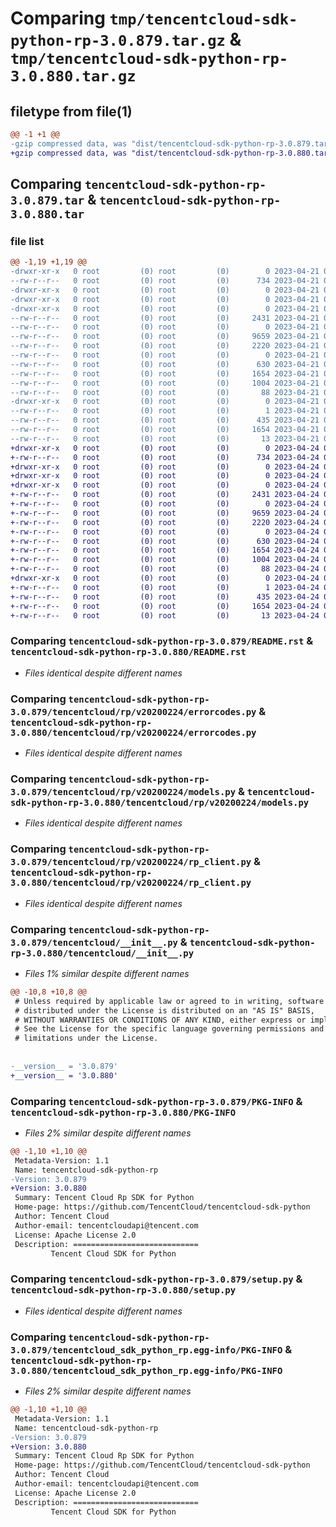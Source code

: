 # Comparing `tmp/tencentcloud-sdk-python-rp-3.0.879.tar.gz` & `tmp/tencentcloud-sdk-python-rp-3.0.880.tar.gz`

## filetype from file(1)

```diff
@@ -1 +1 @@
-gzip compressed data, was "dist/tencentcloud-sdk-python-rp-3.0.879.tar", last modified: Fri Apr 21 00:58:31 2023, max compression
+gzip compressed data, was "dist/tencentcloud-sdk-python-rp-3.0.880.tar", last modified: Mon Apr 24 03:25:14 2023, max compression
```

## Comparing `tencentcloud-sdk-python-rp-3.0.879.tar` & `tencentcloud-sdk-python-rp-3.0.880.tar`

### file list

```diff
@@ -1,19 +1,19 @@
-drwxr-xr-x   0 root         (0) root         (0)        0 2023-04-21 00:58:31.000000 tencentcloud-sdk-python-rp-3.0.879/
--rw-r--r--   0 root         (0) root         (0)      734 2023-04-21 00:58:31.000000 tencentcloud-sdk-python-rp-3.0.879/README.rst
-drwxr-xr-x   0 root         (0) root         (0)        0 2023-04-21 00:58:31.000000 tencentcloud-sdk-python-rp-3.0.879/tencentcloud/
-drwxr-xr-x   0 root         (0) root         (0)        0 2023-04-21 00:58:31.000000 tencentcloud-sdk-python-rp-3.0.879/tencentcloud/rp/
-drwxr-xr-x   0 root         (0) root         (0)        0 2023-04-21 00:58:31.000000 tencentcloud-sdk-python-rp-3.0.879/tencentcloud/rp/v20200224/
--rw-r--r--   0 root         (0) root         (0)     2431 2023-04-21 00:58:31.000000 tencentcloud-sdk-python-rp-3.0.879/tencentcloud/rp/v20200224/errorcodes.py
--rw-r--r--   0 root         (0) root         (0)        0 2023-04-21 00:58:31.000000 tencentcloud-sdk-python-rp-3.0.879/tencentcloud/rp/v20200224/__init__.py
--rw-r--r--   0 root         (0) root         (0)     9659 2023-04-21 00:58:31.000000 tencentcloud-sdk-python-rp-3.0.879/tencentcloud/rp/v20200224/models.py
--rw-r--r--   0 root         (0) root         (0)     2220 2023-04-21 00:58:31.000000 tencentcloud-sdk-python-rp-3.0.879/tencentcloud/rp/v20200224/rp_client.py
--rw-r--r--   0 root         (0) root         (0)        0 2023-04-21 00:58:31.000000 tencentcloud-sdk-python-rp-3.0.879/tencentcloud/rp/__init__.py
--rw-r--r--   0 root         (0) root         (0)      630 2023-04-21 00:58:31.000000 tencentcloud-sdk-python-rp-3.0.879/tencentcloud/__init__.py
--rw-r--r--   0 root         (0) root         (0)     1654 2023-04-21 00:58:31.000000 tencentcloud-sdk-python-rp-3.0.879/PKG-INFO
--rw-r--r--   0 root         (0) root         (0)     1004 2023-04-21 00:58:31.000000 tencentcloud-sdk-python-rp-3.0.879/setup.py
--rw-r--r--   0 root         (0) root         (0)       88 2023-04-21 00:58:31.000000 tencentcloud-sdk-python-rp-3.0.879/setup.cfg
-drwxr-xr-x   0 root         (0) root         (0)        0 2023-04-21 00:58:31.000000 tencentcloud-sdk-python-rp-3.0.879/tencentcloud_sdk_python_rp.egg-info/
--rw-r--r--   0 root         (0) root         (0)        1 2023-04-21 00:58:31.000000 tencentcloud-sdk-python-rp-3.0.879/tencentcloud_sdk_python_rp.egg-info/dependency_links.txt
--rw-r--r--   0 root         (0) root         (0)      435 2023-04-21 00:58:31.000000 tencentcloud-sdk-python-rp-3.0.879/tencentcloud_sdk_python_rp.egg-info/SOURCES.txt
--rw-r--r--   0 root         (0) root         (0)     1654 2023-04-21 00:58:31.000000 tencentcloud-sdk-python-rp-3.0.879/tencentcloud_sdk_python_rp.egg-info/PKG-INFO
--rw-r--r--   0 root         (0) root         (0)       13 2023-04-21 00:58:31.000000 tencentcloud-sdk-python-rp-3.0.879/tencentcloud_sdk_python_rp.egg-info/top_level.txt
+drwxr-xr-x   0 root         (0) root         (0)        0 2023-04-24 03:25:14.000000 tencentcloud-sdk-python-rp-3.0.880/
+-rw-r--r--   0 root         (0) root         (0)      734 2023-04-24 03:25:14.000000 tencentcloud-sdk-python-rp-3.0.880/README.rst
+drwxr-xr-x   0 root         (0) root         (0)        0 2023-04-24 03:25:14.000000 tencentcloud-sdk-python-rp-3.0.880/tencentcloud/
+drwxr-xr-x   0 root         (0) root         (0)        0 2023-04-24 03:25:14.000000 tencentcloud-sdk-python-rp-3.0.880/tencentcloud/rp/
+drwxr-xr-x   0 root         (0) root         (0)        0 2023-04-24 03:25:14.000000 tencentcloud-sdk-python-rp-3.0.880/tencentcloud/rp/v20200224/
+-rw-r--r--   0 root         (0) root         (0)     2431 2023-04-24 03:25:14.000000 tencentcloud-sdk-python-rp-3.0.880/tencentcloud/rp/v20200224/errorcodes.py
+-rw-r--r--   0 root         (0) root         (0)        0 2023-04-24 03:25:14.000000 tencentcloud-sdk-python-rp-3.0.880/tencentcloud/rp/v20200224/__init__.py
+-rw-r--r--   0 root         (0) root         (0)     9659 2023-04-24 03:25:14.000000 tencentcloud-sdk-python-rp-3.0.880/tencentcloud/rp/v20200224/models.py
+-rw-r--r--   0 root         (0) root         (0)     2220 2023-04-24 03:25:14.000000 tencentcloud-sdk-python-rp-3.0.880/tencentcloud/rp/v20200224/rp_client.py
+-rw-r--r--   0 root         (0) root         (0)        0 2023-04-24 03:25:14.000000 tencentcloud-sdk-python-rp-3.0.880/tencentcloud/rp/__init__.py
+-rw-r--r--   0 root         (0) root         (0)      630 2023-04-24 03:25:14.000000 tencentcloud-sdk-python-rp-3.0.880/tencentcloud/__init__.py
+-rw-r--r--   0 root         (0) root         (0)     1654 2023-04-24 03:25:14.000000 tencentcloud-sdk-python-rp-3.0.880/PKG-INFO
+-rw-r--r--   0 root         (0) root         (0)     1004 2023-04-24 03:25:14.000000 tencentcloud-sdk-python-rp-3.0.880/setup.py
+-rw-r--r--   0 root         (0) root         (0)       88 2023-04-24 03:25:14.000000 tencentcloud-sdk-python-rp-3.0.880/setup.cfg
+drwxr-xr-x   0 root         (0) root         (0)        0 2023-04-24 03:25:14.000000 tencentcloud-sdk-python-rp-3.0.880/tencentcloud_sdk_python_rp.egg-info/
+-rw-r--r--   0 root         (0) root         (0)        1 2023-04-24 03:25:14.000000 tencentcloud-sdk-python-rp-3.0.880/tencentcloud_sdk_python_rp.egg-info/dependency_links.txt
+-rw-r--r--   0 root         (0) root         (0)      435 2023-04-24 03:25:14.000000 tencentcloud-sdk-python-rp-3.0.880/tencentcloud_sdk_python_rp.egg-info/SOURCES.txt
+-rw-r--r--   0 root         (0) root         (0)     1654 2023-04-24 03:25:14.000000 tencentcloud-sdk-python-rp-3.0.880/tencentcloud_sdk_python_rp.egg-info/PKG-INFO
+-rw-r--r--   0 root         (0) root         (0)       13 2023-04-24 03:25:14.000000 tencentcloud-sdk-python-rp-3.0.880/tencentcloud_sdk_python_rp.egg-info/top_level.txt
```

### Comparing `tencentcloud-sdk-python-rp-3.0.879/README.rst` & `tencentcloud-sdk-python-rp-3.0.880/README.rst`

 * *Files identical despite different names*

### Comparing `tencentcloud-sdk-python-rp-3.0.879/tencentcloud/rp/v20200224/errorcodes.py` & `tencentcloud-sdk-python-rp-3.0.880/tencentcloud/rp/v20200224/errorcodes.py`

 * *Files identical despite different names*

### Comparing `tencentcloud-sdk-python-rp-3.0.879/tencentcloud/rp/v20200224/models.py` & `tencentcloud-sdk-python-rp-3.0.880/tencentcloud/rp/v20200224/models.py`

 * *Files identical despite different names*

### Comparing `tencentcloud-sdk-python-rp-3.0.879/tencentcloud/rp/v20200224/rp_client.py` & `tencentcloud-sdk-python-rp-3.0.880/tencentcloud/rp/v20200224/rp_client.py`

 * *Files identical despite different names*

### Comparing `tencentcloud-sdk-python-rp-3.0.879/tencentcloud/__init__.py` & `tencentcloud-sdk-python-rp-3.0.880/tencentcloud/__init__.py`

 * *Files 1% similar despite different names*

```diff
@@ -10,8 +10,8 @@
 # Unless required by applicable law or agreed to in writing, software
 # distributed under the License is distributed on an "AS IS" BASIS,
 # WITHOUT WARRANTIES OR CONDITIONS OF ANY KIND, either express or implied.
 # See the License for the specific language governing permissions and
 # limitations under the License.
 
 
-__version__ = '3.0.879'
+__version__ = '3.0.880'
```

### Comparing `tencentcloud-sdk-python-rp-3.0.879/PKG-INFO` & `tencentcloud-sdk-python-rp-3.0.880/PKG-INFO`

 * *Files 2% similar despite different names*

```diff
@@ -1,10 +1,10 @@
 Metadata-Version: 1.1
 Name: tencentcloud-sdk-python-rp
-Version: 3.0.879
+Version: 3.0.880
 Summary: Tencent Cloud Rp SDK for Python
 Home-page: https://github.com/TencentCloud/tencentcloud-sdk-python
 Author: Tencent Cloud
 Author-email: tencentcloudapi@tencent.com
 License: Apache License 2.0
 Description: ============================
         Tencent Cloud SDK for Python
```

### Comparing `tencentcloud-sdk-python-rp-3.0.879/setup.py` & `tencentcloud-sdk-python-rp-3.0.880/setup.py`

 * *Files identical despite different names*

### Comparing `tencentcloud-sdk-python-rp-3.0.879/tencentcloud_sdk_python_rp.egg-info/PKG-INFO` & `tencentcloud-sdk-python-rp-3.0.880/tencentcloud_sdk_python_rp.egg-info/PKG-INFO`

 * *Files 2% similar despite different names*

```diff
@@ -1,10 +1,10 @@
 Metadata-Version: 1.1
 Name: tencentcloud-sdk-python-rp
-Version: 3.0.879
+Version: 3.0.880
 Summary: Tencent Cloud Rp SDK for Python
 Home-page: https://github.com/TencentCloud/tencentcloud-sdk-python
 Author: Tencent Cloud
 Author-email: tencentcloudapi@tencent.com
 License: Apache License 2.0
 Description: ============================
         Tencent Cloud SDK for Python
```

